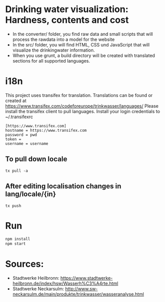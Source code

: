 # Drinking water visualization: Hardness, contents and cost

* In the converter/ folder, you find raw data and small scripts that will process the rawdata into a model for the website
* In the src/ folder, you will find HTML, CSS und JavaScript that will visualize the drinkingwater information.
* When you use grunt, a build directory will be created with translated sections for all supported languages.

# i18n

This project uses transifex for translation. Translations can be found or created at https://www.transifex.com/codeforeurope/trinkwasser/languages/
Please install the transifex client to pull languages.
Install your login credentials to ~/.transifexrc

```
[https://www.transifex.com]
hostname = https://www.transifex.com
password = pwd
token = 
username = username

```
## To pull down locale
```shell
tx pull -a
```
## After editing localisation changes in lang/locale/{in} 
```shell
tx push
```

# Run

```bash
npm install
npm start
```

# Sources:

* Stadtwerke Heilbronn: https://www.stadtwerke-heilbronn.de/index/hsw/Wasserh%C3%A4rte.html
* Stadtwerke Neckarsulm: http://www.sw-neckarsulm.de/main/produkte/trinkwasser/wasseranalyse.html
